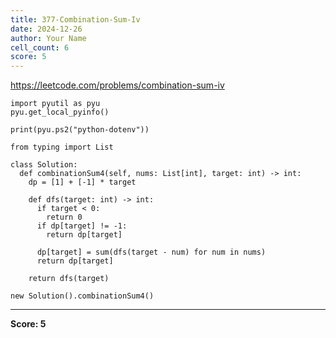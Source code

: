 ```yaml
---
title: 377-Combination-Sum-Iv
date: 2024-12-26
author: Your Name
cell_count: 6
score: 5
---
```


https://leetcode.com/problems/combination-sum-iv


```
import pyutil as pyu
pyu.get_local_pyinfo()
```


```
print(pyu.ps2("python-dotenv"))
```


```
from typing import List
```


```
class Solution:
  def combinationSum4(self, nums: List[int], target: int) -> int:
    dp = [1] + [-1] * target

    def dfs(target: int) -> int:
      if target < 0:
        return 0
      if dp[target] != -1:
        return dp[target]

      dp[target] = sum(dfs(target - num) for num in nums)
      return dp[target]

    return dfs(target)
```


```
new Solution().combinationSum4()
```


---
**Score: 5**